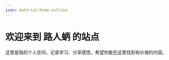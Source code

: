 ```yaml
---
icon: material/home-outline
---
```


<div class="hero-section">
  <h1>欢迎来到 路人蛃 的站点</h1>
  <p>这里是我的个人空间，记录学习、分享感悟，希望你能在这里找到有价值的内容。</p>
  <!-- 您可以在这里添加更多介绍性文字或按钮 -->
</div>

<!-- 如果您希望保留旧的 MkDocs 介绍内容，可以将它们放在这里。
例如:
## Commands
* `mkdocs new [dir-name]` - Create a new project.
* `mkdocs serve` - Start the live-reloading docs server.
* `mkdocs build` - Build the documentation site.
* `mkdocs -h` - Print help message and exit.

## Project layout
    mkdocs.yml    # The configuration file.
    docs/
        index.md  # The documentation homepage.
        ...       # Other markdown pages, images and other files.
-->
